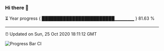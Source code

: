 ### Hi there 👋

⏳ Year progress { ████████████████████████▁▁▁▁▁▁ } 81.63 %

---

⏰ Updated on Sun, 25 Oct 2020 18:11:12 GMT

![Progress Bar CI](https://github.com/liununu/liununu/workflows/Progress%20Bar%20CI/badge.svg)
